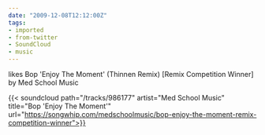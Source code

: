 ```yaml
---
date: "2009-12-08T12:12:00Z"
tags:
- imported
- from-twitter
- SoundCloud
- music
---
```

likes Bop 'Enjoy The Moment' (Thinnen Remix) [Remix Competition Winner] by Med School Music

{{< soundcloud path="/tracks/986177" artist="Med School Music" title="Bop 'Enjoy The Moment'" url="https://songwhip.com/medschoolmusic/bop-enjoy-the-moment-remix-competition-winner">}}
